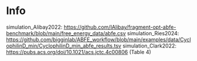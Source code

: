 # Info

simulation_Alibay2022: https://github.com/IAlibay/fragment-opt-abfe-benchmark/blob/main/free_energy_data/abfe.csv
simulation_Ries2024: https://github.com/bigginlab/ABFE_workflow/blob/main/examples/data/CyclophilinD_min/CyclophilinD_min_abfe_results.tsv
simulation_Clark2022: https://pubs.acs.org/doi/10.1021/acs.jctc.4c00806 (Table 4)

